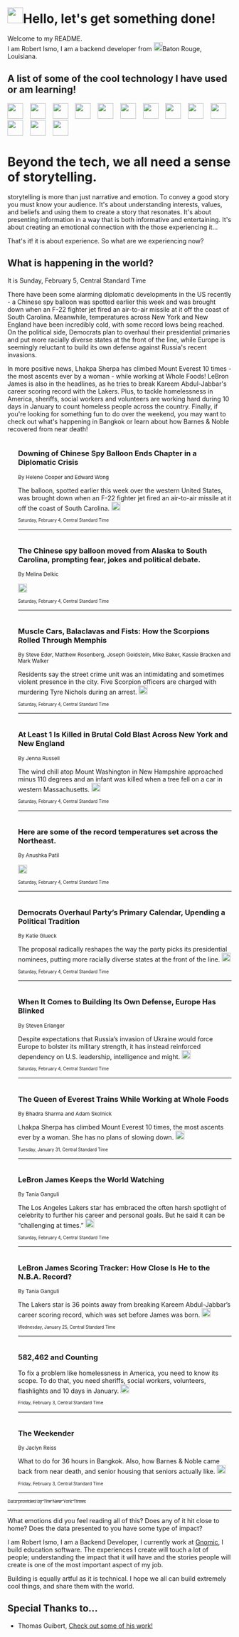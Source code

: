 <h1><img src="https://emojis.slackmojis.com/emojis/images/1643514375/3493/hot-coffee.gif?1643514375" width="35"/>Hello, let's get something done!</h1>

<p>Welcome to my README.<br/>
I am Robert Ismo, I am a backend developer from <img src="https://emojis.slackmojis.com/emojis/images/1638395689/50435/moulin_rouge.png?1638395689" width="20"/>Baton Rouge, Louisiana.</p>
<h2>A list of some of the cool technology I have used or am learning!</h2>
<p>
<img src="https://emojis.slackmojis.com/emojis/images/1643516091/21142/meow_bongotap.gif?1643516091" width="35" alt="">
<img src="https://img.shields.io/badge/Favorite%20Frontend%20Framework-SvelteKit-f83903" alt="">
<img src="https://img.shields.io/badge/Second%20Favorite-Vue-40b581" alt="">
<img src="https://img.shields.io/badge/Most%20Used%20Runtime-Nodejs-78b061" alt="">
<img src="https://emojis.slackmojis.com/emojis/images/1643517416/34482/fire.gif?1643517416" width="35" alt="">
<img src="https://img.shields.io/badge/Javascript%20But%20Better-Typescript-0078ca" alt="">
<img src="https://img.shields.io/badge/Favorite%20Language-Elixir-3e244d" alt="">
<img src="https://img.shields.io/badge/Containerize%20Everything-Docker-6ac9ef" alt="">
<img src="https://emojis.slackmojis.com/emojis/images/1643514596/5999/meow_party.gif?1643514596" width="35" alt="">
<img src="https://img.shields.io/badge/API%20Love%20Language-Graphql-de32a5" alt="">
<img src="https://img.shields.io/badge/Our%20Favorite%20Version%20Controller-Git-e94f33" alt="">
<img src="https://img.shields.io/badge/Favorite%20Database-Redis-d42d1d" alt="">
<img src="https://emojis.slackmojis.com/emojis/images/1643514559/5584/deployparrot.gif?1643514559" width="35" alt="">
<img src="https://img.shields.io/badge/Container%20Interstate-RabbitMQ-f66200" alt="">
<img src="https://img.shields.io/badge/Gotta%20Learn-Kubernetes-316adf" alt="">
<img src="https://img.shields.io/badge/Really%20Mature%20Now-WASM-654fef" alt="">
<img src="https://emojis.slackmojis.com/emojis/images/1666642497/61942/dance_vibe.gif?1666642497" width="35" alt="">
<img src="https://img.shields.io/badge/For%20My%20M1-ARM64-657d96" alt="">
<img src="https://img.shields.io/badge/Loving%20This%20So%20Much-TailwindCSS-17bcb5" alt="">
<img src="https://img.shields.io/badge/Cool%20Build%20Tool-Vite-f9cb24" alt="">
<img src="https://emojis.slackmojis.com/emojis/images/1669231376/62819/working-on-it.gif?1669231376" width="35" alt="">
<img src="https://img.shields.io/badge/Fun%20and%20Easy%20Database-MongoDB-5f8c49" alt="">
<img src="https://img.shields.io/badge/JS%20Life%20Support-NPM-c73737" alt="">
<img src="https://img.shields.io/badge/I%20Liked%20It-DynamoDB-0073b9" alt="">
<img src="https://emojis.slackmojis.com/emojis/images/1643514045/46/question.gif?1643514045" width="35" alt="">
<img src="https://img.shields.io/badge/cool-React-60d6f9" alt="">
<img src="https://img.shields.io/badge/Future%20Big%20Project-Lambda-f37e00" alt="">
<img src="https://img.shields.io/badge/NPM%20But%20Better-PNPM-f1aa07" alt="">
<img src="https://emojis.slackmojis.com/emojis/images/1643514943/9662/fbwow.gif?1643514943" width="35" alt="">
<img src="https://img.shields.io/badge/First%20Language-C-662079" alt="">
<img src="https://img.shields.io/badge/Where%20I%20Deploy%20Frontend-Vercel-000000" alt="">
<img src="https://img.shields.io/badge/Who%20Does%20not%20Want%20an%20App-Swift-f9492a" alt="">
<img src="https://emojis.slackmojis.com/emojis/images/1643514058/151/javascript.png?1643514058" width="35" alt="">
<img src="https://img.shields.io/badge/cool-Python-fbd542" alt="">
<img src="https://img.shields.io/badge/Favorite%20Something-Stripe-656cdc" alt="">
<img src="https://img.shields.io/badge/Of%20Course-HTML5-ed6327" alt="">
<img src="https://emojis.slackmojis.com/emojis/images/1660415405/60731/bomb.gif?1660415405" width="35" alt="">
<img src="https://img.shields.io/badge/hate-CSS-2964ec" alt="">
<img src="https://img.shields.io/badge/Learning-CircleCI-141215" alt="">
<img src="https://img.shields.io/badge/Learning-Rust-fbbb3b" alt="">
<img src="https://emojis.slackmojis.com/emojis/images/1660415397/60712/writing-hand.gif?1660415397" width="35" alt="">
<img src="https://img.shields.io/badge/Dev%20Browser%20of%20Choice-Firefox-cc4e26" alt="">
<img src="https://img.shields.io/badge/Recoverying%20From%20Windows-UNIX-1781e3" alt="">
<img src="https://img.shields.io/badge/LOVE-LogSeq-90c1c2" alt="">
<img src="https://emojis.slackmojis.com/emojis/images/1643514066/223/kirby.gif?1643514066" width="35" alt="">
<img src="https://img.shields.io/badge/Daily%20Driver-MacOS-e6e6e8" alt="">
<img src="https://img.shields.io/badge/Git%20Server-Github-000000" alt="">
<img src="https://img.shields.io/badge/enjoyable-EC2-f17428" alt="">
<img src="https://emojis.slackmojis.com/emojis/images/1643514239/2069/excited.gif?1643514239" width="35" alt="">
</p>
<h1>Beyond the tech, we all need a sense of storytelling.</h1>
<p>storytelling is more than just narrative and emotion. To convey a good story you must know your audience. It's about understanding interests, values, and beliefs and using them to create a story that resonates. It's about presenting information in a way that is both informative and entertaining. It's about creating an emotional connection with the those experiencing it...</p>
<p>That's it! it is about experience. So what are we experiencing now?</p>
<h2>What is happening in the world?</h2>
<p>It is Sunday, February 5, Central Standard Time</p>
<p>
There have been some alarming diplomatic developments in the US recently - a Chinese spy balloon was spotted earlier this week and was brought down when an F-22 fighter jet fired an air-to-air missile at it off the coast of South Carolina. Meanwhile, temperatures across New York and New England have been incredibly cold, with some record lows being reached. On the political side, Democrats plan to overhaul their presidential primaries and put more racially diverse states at the front of the line, while Europe is seemingly reluctant to build its own defense against Russia&#39;s recent invasions.

In more positive news, Lhakpa Sherpa has climbed Mount Everest 10 times - the most ascents ever by a woman - while working at Whole Foods! LeBron James is also in the headlines, as he tries to break Kareem Abdul-Jabbar&#39;s career scoring record with the Lakers. Plus, to tackle homelessness in America, sheriffs, social workers and volunteers are working hard during 10 days in January to count homeless people across the country. Finally, if you&#39;re looking for something fun to do over the weekend, you may want to check out what&#39;s happening in Bangkok or learn about how Barnes &amp; Noble recovered from near death!</p>
<ol>
<img src="https://img.shields.io/badge/-us-blue" alt="">
<h3>Downing of Chinese Spy Balloon Ends Chapter in a Diplomatic Crisis</h3>
<sub>By Helene Cooper and Edward Wong</sub>
<p>The balloon, spotted earlier this week over the western United States, was brought down when an F-22 fighter jet fired an air-to-air missile at it off the coast of South Carolina.  <a href="https://nyti.ms/3RFX76X"><img src="https://developer.nytimes.com/files/poweredby_nytimes_30b.png?v=1583354208352" height="20"></a></p>
<sub><sub>Saturday, February 4, Central Standard Time</sub></sub>
<hr/>
<img src="https://img.shields.io/badge/-us-blue" alt="">
<h3>The Chinese spy balloon moved from Alaska to South Carolina, prompting fear, jokes and political debate.</h3>
<sub>By Melina Delkic</sub>
<p>  <a href="https://nyti.ms/3HAN1zD"><img src="https://developer.nytimes.com/files/poweredby_nytimes_30b.png?v=1583354208352" height="20"></a></p>
<sub><sub>Saturday, February 4, Central Standard Time</sub></sub>
<hr/>
<img src="https://img.shields.io/badge/-us-blue" alt="">
<h3>Muscle Cars, Balaclavas and Fists: How the Scorpions Rolled Through Memphis</h3>
<sub>By Steve Eder, Matthew Rosenberg, Joseph Goldstein, Mike Baker, Kassie Bracken and Mark Walker</sub>
<p>Residents say the street crime unit was an intimidating and sometimes violent presence in the city. Five Scorpion officers are charged with murdering Tyre Nichols during an arrest.  <a href="https://nyti.ms/3HXgjdi"><img src="https://developer.nytimes.com/files/poweredby_nytimes_30b.png?v=1583354208352" height="20"></a></p>
<sub><sub>Saturday, February 4, Central Standard Time</sub></sub>
<hr/>
<img src="https://img.shields.io/badge/-nyregion-blue" alt="">
<h3>At Least 1 Is Killed in Brutal Cold Blast Across New York and New England</h3>
<sub>By Jenna Russell</sub>
<p>The wind chill atop Mount Washington in New Hampshire approached minus 110 degrees and an infant was killed when a tree fell on a car in western Massachusetts.  <a href="https://nyti.ms/3Ynuk9h"><img src="https://developer.nytimes.com/files/poweredby_nytimes_30b.png?v=1583354208352" height="20"></a></p>
<sub><sub>Saturday, February 4, Central Standard Time</sub></sub>
<hr/>
<img src="https://img.shields.io/badge/-nyregion-blue" alt="">
<h3>Here are some of the record temperatures set across the Northeast.</h3>
<sub>By Anushka Patil</sub>
<p>  <a href="https://nyti.ms/40vk5S7"><img src="https://developer.nytimes.com/files/poweredby_nytimes_30b.png?v=1583354208352" height="20"></a></p>
<sub><sub>Saturday, February 4, Central Standard Time</sub></sub>
<hr/>
<img src="https://img.shields.io/badge/-us-blue" alt="">
<h3>Democrats Overhaul Party’s Primary Calendar, Upending a Political Tradition</h3>
<sub>By Katie Glueck</sub>
<p>The proposal radically reshapes the way the party picks its presidential nominees, putting more racially diverse states at the front of the line.  <a href="https://nyti.ms/3HZ7TCd"><img src="https://developer.nytimes.com/files/poweredby_nytimes_30b.png?v=1583354208352" height="20"></a></p>
<sub><sub>Saturday, February 4, Central Standard Time</sub></sub>
<hr/>
<img src="https://img.shields.io/badge/-world-blue" alt="">
<h3>When It Comes to Building Its Own Defense, Europe Has Blinked</h3>
<sub>By Steven Erlanger</sub>
<p>Despite expectations that Russia’s invasion of Ukraine would force Europe to bolster its military strength, it has instead reinforced dependency on U.S. leadership, intelligence and might.  <a href="https://nyti.ms/3JL4oAF"><img src="https://developer.nytimes.com/files/poweredby_nytimes_30b.png?v=1583354208352" height="20"></a></p>
<sub><sub>Saturday, February 4, Central Standard Time</sub></sub>
<hr/>
<img src="https://img.shields.io/badge/-sports-blue" alt="">
<h3>The Queen of Everest Trains While Working at Whole Foods</h3>
<sub>By Bhadra Sharma and Adam Skolnick</sub>
<p>Lhakpa Sherpa has climbed Mount Everest 10 times, the most ascents ever by a woman. She has no plans of slowing down.  <a href="https://nyti.ms/3wGOJKT"><img src="https://developer.nytimes.com/files/poweredby_nytimes_30b.png?v=1583354208352" height="20"></a></p>
<sub><sub>Tuesday, January 31, Central Standard Time</sub></sub>
<hr/>
<img src="https://img.shields.io/badge/-sports-blue" alt="">
<h3>LeBron James Keeps the World Watching</h3>
<sub>By Tania Ganguli</sub>
<p>The Los Angeles Lakers star has embraced the often harsh spotlight of celebrity to further his career and personal goals. But he said it can be “challenging at times.”  <a href="https://nyti.ms/40sCejH"><img src="https://developer.nytimes.com/files/poweredby_nytimes_30b.png?v=1583354208352" height="20"></a></p>
<sub><sub>Saturday, February 4, Central Standard Time</sub></sub>
<hr/>
<img src="https://img.shields.io/badge/-sports-blue" alt="">
<h3>LeBron James Scoring Tracker: How Close Is He to the N.B.A. Record?</h3>
<sub>By Tania Ganguli</sub>
<p>The Lakers star is 36 points away from breaking Kareem Abdul-Jabbar’s career scoring record, which was set before James was born.  <a href="https://nyti.ms/3Hwmswz"><img src="https://developer.nytimes.com/files/poweredby_nytimes_30b.png?v=1583354208352" height="20"></a></p>
<sub><sub>Wednesday, January 25, Central Standard Time</sub></sub>
<hr/>
<img src="https://img.shields.io/badge/-business-blue" alt="">
<h3>582,462 and Counting</h3>
<sub></sub>
<p>To fix a problem like homelessness in America, you need to know its scope. To do that, you need sheriffs, social workers, volunteers, flashlights and 10 days in January.  <a href="https://nyti.ms/3HTnwuF"><img src="https://developer.nytimes.com/files/poweredby_nytimes_30b.png?v=1583354208352" height="20"></a></p>
<sub><sub>Friday, February 3, Central Standard Time</sub></sub>
<hr/>
<img src="https://img.shields.io/badge/-briefing-blue" alt="">
<h3>The Weekender</h3>
<sub>By Jaclyn Reiss</sub>
<p>What to do for 36 hours in Bangkok. Also, how Barnes &amp; Noble came back from near death, and senior housing that seniors actually like.  <a href="https://nyti.ms/3l9Heta"><img src="https://developer.nytimes.com/files/poweredby_nytimes_30b.png?v=1583354208352" height="20"></a></p>
<sub><sub>Friday, February 3, Central Standard Time</sub></sub>
<hr/>
</ol>
<a href="https://developer.nytimes.com"><sub><sub>Data provided by The New York Times</sub></sub></a>
<hr/>
<p>What emotions did you feel reading all of this? Does any of it hit close to home? Does the data presented to you have some type of impact?</p>
<p>I am Robert Ismo, I am a Backend Developer, I currently work at <a href="https://gnomic.education/">Gnomic</a>, I build education software. The experiences I create will touch a lot of people; understanding the impact that it will have and the stories people will create is one of the most important aspect of my job.</p>
<p>Building is equally artful as it is technical. I hope we all can build extremely cool things, and share them with the world.</p>
<h2>Special Thanks to...</h2>
<ul>
<li>Thomas Guibert, <a href="https://github.com/thmsgbrt/thmsgbrt">Check out some of his work!</a></li>
</ul>